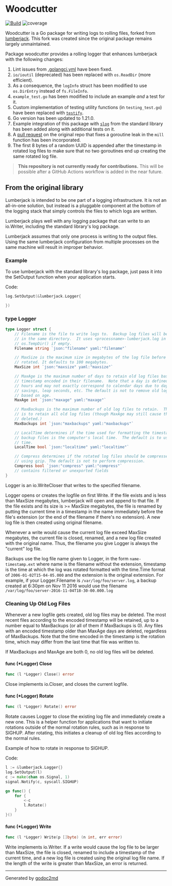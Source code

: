 # Woodcutter

[![Build](https://github.com/Rajil1213/woodcutter/actions/workflows/go.yml/badge.svg)](https://github.com/Rajil1213/woodcutter/actions/workflows/go.yml)
![coverage](https://raw.githubusercontent.com/Rajil1213/woodcutter/badges/.badges/main/coverage.svg)

Woodcutter is a Go package for writing logs to rolling files, forked from [lumberjack](https://github.com/natefinch/lumberjack). This fork was created since the original package remains largely unmaintained.

Package woodcutter provides a rolling logger that enhances lumberjack with the following changes:

1. Lint issues from [.golangci.yml](./.golangci.yaml) have been fixed.
2. `io/ioutil` (deprecated) has been replaced with `os.ReadDir` (more efficient).
3. As a consequence, the `logInfo` struct has been modified to use `os.DirEntry` instead of `fs.FileInfo`.
4. `example_test.go` has been modified to include an example *and* a test for it.
5. Custom implementation of testing utility functions (in `testing_test.go`) have been replaced with [`testify`](https://github.com/stretchr/testify).
6. Go version has been updated to 1.21.0.
7. Example integration of this package with [`slog`](https://pkg.go.dev/log/slog) from the standard library has been added along with additional tests on it.
8. A [pull request](https://github.com/natefinch/lumberjack/pull/57) on the original repo that fixes a goroutine leak in the `mill` function has been incorporated.
9. The first 8 bytes of a random UUID is appended after the timestamp in rotated log files to make sure that no two goroutines end up creating the same rotated log file.

> **This repository is not currently ready for contributions.** This will be possible after a GitHub Actions workflow is added in the near future.

## From the original library

Lumberjack is intended to be one part of a logging infrastructure.
It is not an all-in-one solution, but instead is a pluggable
component at the bottom of the logging stack that simply controls the files
to which logs are written.

Lumberjack plays well with any logging package that can write to an
io.Writer, including the standard library's log package.

Lumberjack assumes that only one process is writing to the output files.
Using the same lumberjack configuration from multiple processes on the same
machine will result in improper behavior.

### Example

To use lumberjack with the standard library's log package, just pass it into the SetOutput function when your application starts.

Code:

```go
log.SetOutput(&lumberjack.Logger{

})
```

### type Logger

``` go
type Logger struct {
    // Filename is the file to write logs to.  Backup log files will be retained
    // in the same directory.  It uses <processname>-lumberjack.log in
    // os.TempDir() if empty.
    Filename string `json:"filename" yaml:"filename"`

    // MaxSize is the maximum size in megabytes of the log file before it gets
    // rotated. It defaults to 100 megabytes.
    MaxSize int `json:"maxsize" yaml:"maxsize"`

    // MaxAge is the maximum number of days to retain old log files based on the
    // timestamp encoded in their filename.  Note that a day is defined as 24
    // hours and may not exactly correspond to calendar days due to daylight
    // savings, leap seconds, etc. The default is not to remove old log files
    // based on age.
    MaxAge int `json:"maxage" yaml:"maxage"`

    // MaxBackups is the maximum number of old log files to retain.  The default
    // is to retain all old log files (though MaxAge may still cause them to get
    // deleted.)
    MaxBackups int `json:"maxbackups" yaml:"maxbackups"`

    // LocalTime determines if the time used for formatting the timestamps in
    // backup files is the computer's local time.  The default is to use UTC
    // time.
    LocalTime bool `json:"localtime" yaml:"localtime"`

    // Compress determines if the rotated log files should be compressed
    // using gzip. The default is not to perform compression.
    Compress bool `json:"compress" yaml:"compress"`
    // contains filtered or unexported fields
}
```

Logger is an io.WriteCloser that writes to the specified filename.

Logger opens or creates the logfile on first Write.  If the file exists and
is less than MaxSize megabytes, lumberjack will open and append to that file.
If the file exists and its size is >= MaxSize megabytes, the file is renamed
by putting the current time in a timestamp in the name immediately before the
file's extension (or the end of the filename if there's no extension). A new
log file is then created using original filename.

Whenever a write would cause the current log file exceed MaxSize megabytes,
the current file is closed, renamed, and a new log file created with the
original name. Thus, the filename you give Logger is always the "current" log
file.

Backups use the log file name given to Logger, in the form `name-timestamp.ext`
where name is the filename without the extension, timestamp is the time at which
the log was rotated formatted with the time.Time format of
`2006-01-02T15-04-05.000` and the extension is the original extension.  For
example, if your Logger.Filename is `/var/log/foo/server.log`, a backup created
at 6:30pm on Nov 11 2016 would use the filename
`/var/log/foo/server-2016-11-04T18-30-00.000.log`

### Cleaning Up Old Log Files

Whenever a new logfile gets created, old log files may be deleted.  The most
recent files according to the encoded timestamp will be retained, up to a
number equal to MaxBackups (or all of them if MaxBackups is 0).  Any files
with an encoded timestamp older than MaxAge days are deleted, regardless of
MaxBackups.  Note that the time encoded in the timestamp is the rotation
time, which may differ from the last time that file was written to.

If MaxBackups and MaxAge are both 0, no old log files will be deleted.

#### func (\*Logger) Close

``` go
func (l *Logger) Close() error
```

Close implements io.Closer, and closes the current logfile.

#### func (\*Logger) Rotate

``` go
func (l *Logger) Rotate() error
```

Rotate causes Logger to close the existing log file and immediately create a
new one.  This is a helper function for applications that want to initiate
rotations outside of the normal rotation rules, such as in response to
SIGHUP.  After rotating, this initiates a cleanup of old log files according
to the normal rules.

Example of how to rotate in response to SIGHUP.

Code:

```go
l := &lumberjack.Logger{}
log.SetOutput(l)
c := make(chan os.Signal, 1)
signal.Notify(c, syscall.SIGHUP)

go func() {
    for {
        <-c
        l.Rotate()
    }
}()
```

#### func (\*Logger) Write

``` go
func (l *Logger) Write(p []byte) (n int, err error)
```

Write implements io.Writer.  If a write would cause the log file to be larger
than MaxSize, the file is closed, renamed to include a timestamp of the
current time, and a new log file is created using the original log file name.
If the length of the write is greater than MaxSize, an error is returned.

- - -
Generated by [godoc2md](http://godoc.org/github.com/davecheney/godoc2md)
